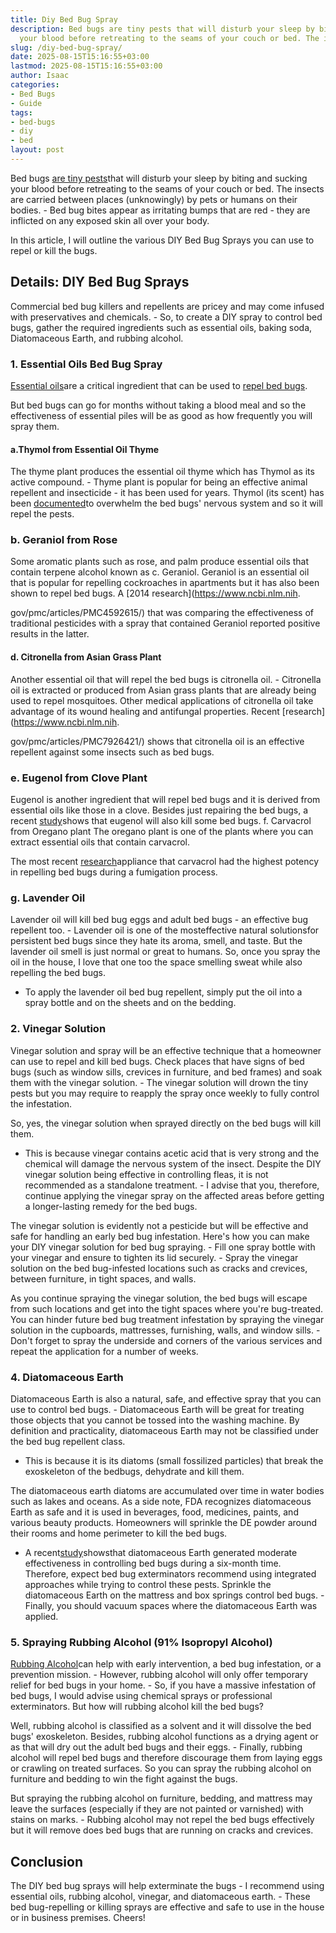 ```yaml
---
title: Diy Bed Bug Spray
description: Bed bugs are tiny pests that will disturb your sleep by biting and sucking
  your blood before retreating to the seams of your couch or bed. The insects are...
slug: /diy-bed-bug-spray/
date: 2025-08-15T15:16:55+03:00
lastmod: 2025-08-15T15:16:55+03:00
author: Isaac
categories:
- Bed Bugs
- Guide
tags:
- bed-bugs
- diy
- bed
layout: post
---
```

Bed bugs [are tiny pests](https://pestpolicy.com/bed-bug-life-cycle/)that will disturb your sleep by biting and sucking your blood before retreating to the seams of your couch or bed. The insects are carried between places (unknowingly) by pets or humans on their bodies. - Bed bug bites appear as irritating bumps that are red - they are inflicted on any exposed skin all over your body.

In this article, I will outline the various DIY Bed Bug Sprays you can use to repel or kill the bugs.

##  Details: DIY Bed Bug Sprays

Commercial bed bug killers and repellents are pricey and may come infused with preservatives and chemicals. - So, to create a DIY spray to control bed bugs, gather the required ingredients such as essential oils, baking soda, Diatomaceous Earth, and rubbing alcohol.

###  1. Essential Oils Bed Bug Spray

[Essential oils](https://pestpolicy.com/essential-oils-for-[bed-bugs](https://pestpolicy.com/are-bed-bug-eggs-hard-or-soft/)/)are a critical ingredient that can be used to [repel bed bugs](https://www.purdue.edu/newsroom/releases/2019/Q1/study-identifies-essential-oil-compounds-most-toxic-to-bed-bugs.html).

But bed bugs can go for months without taking a blood meal and so the effectiveness of essential piles will be as good as how frequently you will spray them.

####  a.Thymol from Essential Oil Thyme

The thyme plant produces the essential oil thyme which has Thymol as its active compound. - Thyme plant is popular for being an effective animal repellent and insecticide - it has been used for years. Thymol (its scent) has been [documented](https://www.ncbi.nlm.nih.gov/pmc/articles/PMC6408565/)to overwhelm the bed bugs' nervous system and so it will repel the pests.

###  b. Geraniol from Rose

Some aromatic plants such as rose, and palm produce essential oils that contain terpene alcohol known as c. Geraniol. Geraniol is an essential oil that is popular for repelling cockroaches in apartments but it has also been shown to repel bed bugs. A [2014 research](https://www.ncbi.nlm.nih.

gov/pmc/articles/PMC4592615/) that was comparing the effectiveness of traditional pesticides with a spray that contained Geraniol reported positive results in the latter.

####  d. Citronella from Asian Grass Plant

Another essential oil that will repel the bed bugs is citronella oil. - Citronella oil is extracted or produced from Asian grass plants that are already being used to repel mosquitoes. Other medical applications of citronella oil take advantage of its wound healing and antifungal properties. Recent [research](https://www.ncbi.nlm.nih.

gov/pmc/articles/PMC7926421/) shows that citronella oil is an effective repellent against some insects such as bed bugs.

###  e. Eugenol from Clove Plant

Eugenol is another ingredient that will repel bed bugs and it is derived from essential oils like those in a clove. Besides just repairing the bed bugs, a recent [study](https://www.ncbi.nlm.nih.gov/pmc/articles/PMC7074276/)shows that eugenol will also kill some bed bugs. f. Carvacrol from Oregano plant The oregano plant is one of the plants where you can extract essential oils that contain carvacrol.

The most recent [research](https://www.ncbi.nlm.nih.gov/pmc/articles/PMC6408565/)appliance that carvacrol had the highest potency in repelling bed bugs during a fumigation process.

###  g. Lavender Oil

Lavender oil will kill bed bug eggs and adult bed bugs - an effective bug repellent too. - Lavender oil is one of the mosteffective natural solutionsfor persistent bed bugs since they hate its aroma, smell, and taste. But the lavender oil smell is just normal or great to humans. So, once you spray the oil in the house, I love that one too the space smelling sweat while also repelling the bed bugs.

- To apply the lavender oil bed bug repellent, simply put the oil into a spray bottle and on the sheets and on the bedding.

###  2. Vinegar Solution

Vinegar solution and spray will be an effective technique that a homeowner can use to repel and kill bed bugs. Check places that have signs of bed bugs (such as window sills, crevices in furniture, and bed frames) and soak them with the vinegar solution. - The vinegar solution will drown the tiny pests but you may require to reapply the spray once weekly to fully control the infestation.

So, yes, the vinegar solution when sprayed directly on the bed bugs will kill them.

- This is because vinegar contains acetic acid that is very strong and the chemical will damage the nervous system of the insect. Despite the DIY vinegar solution being effective in controlling fleas, it is not recommended as a standalone treatment. - I advise that you, therefore, continue applying the vinegar spray on the affected areas before getting a longer-lasting remedy for the bed bugs.

The vinegar solution is evidently not a pesticide but will be effective and safe for handling an early bed bug infestation. Here's how you can make your DIY vinegar solution for bed bug spraying. - Fill one spray bottle with your vinegar and ensure to tighten its lid securely. - Spray the vinegar solution on the bed bug-infested locations such as cracks and crevices, between furniture, in tight spaces, and walls.

As you continue spraying the vinegar solution, the bed bugs will escape from such locations and get into the tight spaces where you're bug-treated. You can hinder future bed bug treatment infestation by spraying the vinegar solution in the cupboards, mattresses, furnishing, walls, and window sills. - Don't forget to spray the underside and corners of the various services and repeat the application for a number of weeks.

###  4. Diatomaceous Earth

Diatomaceous Earth is also a natural, safe, and effective spray that you can use to control bed bugs. - Diatomaceous Earth will be great for treating those objects that you cannot be tossed into the washing machine. By definition and practicality, diatomaceous Earth may not be classified under the bed bug repellent class.

- This is because it is its diatoms (small fossilized particles) that break the exoskeleton of the bedbugs, dehydrate and kill them.

The diatomaceous earth diatoms are accumulated over time in water bodies such as lakes and oceans. As a side note, FDA recognizes diatomaceous Earth as safe and it is used in beverages, food, medicines, paints, and various beauty products. Homeowners will sprinkle the DE powder around their rooms and home perimeter to kill the bed bugs.

- A recent[study](http://www.mdpi.com/2075-4450/5/4/942/pdf)showsthat diatomaceous Earth generated moderate effectiveness in controlling bed bugs during a six-month time. Therefore, expect bed bug exterminators recommend using integrated approaches while trying to control these pests. Sprinkle the diatomaceous Earth on the mattress and box springs control bed bugs. - Finally, you should vacuum spaces where the diatomaceous Earth was applied.

###  5. Spraying Rubbing Alcohol (91% Isopropyl Alcohol)

[Rubbing Alcohol](https://pestpolicy.com/does-rubbing-alcohol-kill-bed-bugs/)can help with early intervention, a bed bug infestation, or a prevention mission. - However, rubbing alcohol will only offer temporary relief for bed bugs in your home. - So, if you have a massive infestation of bed bugs, I would advise using chemical sprays or professional exterminators. But how will rubbing alcohol kill the bed bugs?

Well, rubbing alcohol is classified as a solvent and it will dissolve the bed bugs' exoskeleton. Besides, rubbing alcohol functions as a drying agent or as that will dry out the adult bed bugs and their eggs. - Finally, rubbing alcohol will repel bed bugs and therefore discourage them from laying eggs or crawling on treated surfaces. So you can spray the rubbing alcohol on furniture and bedding to win the fight against the bugs.

But spraying the rubbing alcohol on furniture, bedding, and mattress may leave the surfaces (especially if they are not painted or varnished) with stains on marks. - Rubbing alcohol may not repel the bed bugs effectively but it will remove does bed bugs that are running on cracks and crevices.

##  Conclusion

The DIY bed bug sprays will help exterminate the bugs - I recommend using essential oils, rubbing alcohol, vinegar, and diatomaceous earth. - These bed bug-repelling or killing sprays are effective and safe to use in the house or in business premises. Cheers!

